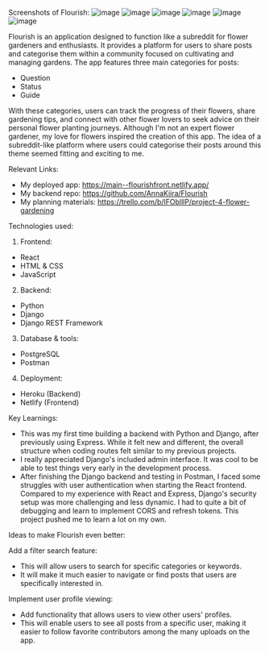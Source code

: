 Screenshots of Flourish:
![image](https://github.com/user-attachments/assets/3640eb73-b8a4-4bf4-9078-e13251efbd80)
![image](https://github.com/user-attachments/assets/9da55df2-be0c-4eb6-bad0-6f6b22d23e29)
![image](https://github.com/user-attachments/assets/b160fe52-f08a-434f-bffc-342aa08181f6)
![image](https://github.com/user-attachments/assets/bccdf4b8-b3be-4be8-9541-927bfff570db)
![image](https://github.com/user-attachments/assets/035c0b54-a698-4003-8606-44a2ee5afe70)
![image](https://github.com/user-attachments/assets/17d41f07-a188-4af9-bee5-a7931b341167)

Flourish is an application designed to function like a subreddit for flower gardeners and enthusiasts. It provides a platform for users to share posts and categorise them within a community focused on cultivating and managing gardens. The app features three main categories for posts:

- Question
- Status
- Guide

With these categories, users can track the progress of their flowers, share gardening tips, and connect with other flower lovers to seek advice on their personal flower planting journeys.
Although I'm not an expert flower gardener, my love for flowers inspired the creation of this app. The idea of a subreddit-like platform where users could categorise their posts around this theme seemed fitting and exciting to me.

Relevant Links:
- My deployed app: https://main--flourishfront.netlify.app/
- My backend repo: https://github.com/AnnaKiira/Flourish
- My planning materials: https://trello.com/b/lFOblllP/project-4-flower-gardening

Technologies used:
1. Frontend:
- React
- HTML & CSS
- JavaScript

2. Backend:
- Python
- Django
- Django REST Framework

3. Database & tools:
- PostgreSQL
- Postman

4. Deployment:
- Heroku (Backend)
- Netlify (Frontend)

Key Learnings:
- This was my first time building a backend with Python and Django, after previously using Express. While it felt new and different, the overall structure when coding routes felt similar to my previous projects.
- I really appreciated Django's included admin interface. It was cool to be able to test things very early in the development process.
- After finishing the Django backend and testing in Postman, I faced some struggles with user authentication when starting the React frontend. Compared to my experience with React and Express, Django's security setup was more challenging and less dynamic. I had to quite a bit of debugging and learn to implement CORS and refresh tokens. This project pushed me to learn a lot on my own.
  
Ideas to make Flourish even better:

Add a filter search feature:
- This will allow users to search for specific categories or keywords.
- It will make it much easier to navigate or find posts that users are specifically interested in.

Implement user profile viewing:
- Add functionality that allows users to view other users' profiles.
- This will enable users to see all posts from a specific user, making it easier to follow favorite contributors among the many uploads on the app.
